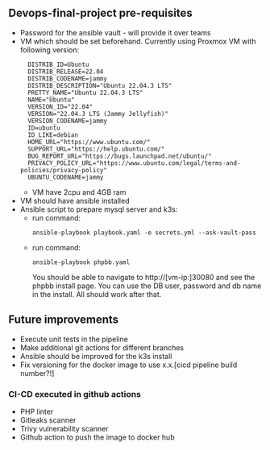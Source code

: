 ## Devops-final-project pre-requisites
- Password for the ansible vault - will provide it over teams
- VM which should be set beforehand. Currently using Proxmox VM with following version:
  ```
    DISTRIB_ID=Ubuntu
    DISTRIB_RELEASE=22.04
    DISTRIB_CODENAME=jammy
    DISTRIB_DESCRIPTION="Ubuntu 22.04.3 LTS"
    PRETTY_NAME="Ubuntu 22.04.3 LTS"
    NAME="Ubuntu"
    VERSION_ID="22.04"
    VERSION="22.04.3 LTS (Jammy Jellyfish)"
    VERSION_CODENAME=jammy
    ID=ubuntu
    ID_LIKE=debian
    HOME_URL="https://www.ubuntu.com/"
    SUPPORT_URL="https://help.ubuntu.com/"
    BUG_REPORT_URL="https://bugs.launchpad.net/ubuntu/"
    PRIVACY_POLICY_URL="https://www.ubuntu.com/legal/terms-and-policies/privacy-policy"
    UBUNTU_CODENAME=jammy
  ```
  - VM have 2cpu and 4GB ram
- VM should have ansible installed
- Ansible script to prepare mysql server and k3s:
  - run command:
    ```
    ansible-playbook playbook.yaml -e secrets.yml --ask-vault-pass
    ```
  - run command:
    ```
    ansible-playbook phpbb.yaml
    ```
    You should be able to navigate to http://[vm-ip:]30080 and see the phpbb install page. You can use the DB user, password and db name in the install. All should work after that.

## Future improvements
- Execute unit tests in the pipeline
- Make additional git actions for different branches
- Ansible should be improved for the k3s install
- Fix versioning for the docker image to use x.x.[cicd pipeline build number?!]

### CI-CD executed in github actions
- PHP linter
- Gitleaks scanner
- Trivy vulnerability scanner
- Github action to push the image to docker hub